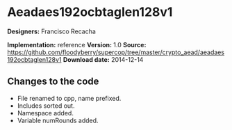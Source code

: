 # Aeadaes192ocbtaglen128v1

**Designers:** Francisco Recacha

**Implementation:** reference
**Version:** 1.0
**Source:** https://github.com/floodyberry/supercop/tree/master/crypto_aead/aeadaes192ocbtaglen128v1
**Download date:** 2014-12-14

## Changes to the code

* File renamed to cpp, name prefixed.
* Includes sorted out.
* Namespace added.
* Variable numRounds added.
